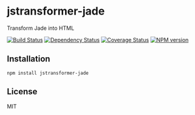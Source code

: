 # jstransformer-jade

Transform Jade into HTML

[![Build Status](https://img.shields.io/travis/jstransformers/jstransformer-jade/master.svg)](https://travis-ci.org/jstransformers/jstransformer-jade)
[![Dependency Status](https://img.shields.io/david/jstransformers/jstransformer-jade.svg)](https://david-dm.org/jstransformers/jstransformer-jade)
[![Coverage Status](https://https://img.shields.io/coveralls/jekyll/jekyll/master.svg)](https://coveralls.io/r/jstransformers/jstransformer-jade?branch=master)
[![NPM version](https://img.shields.io/npm/v/jstransformer-jade.svg)](https://www.npmjs.org/package/jstransformer-jade)

## Installation

    npm install jstransformer-jade

## License

  MIT
